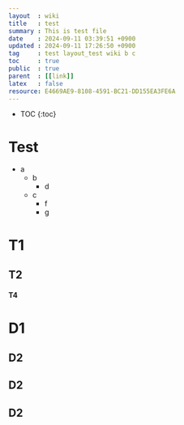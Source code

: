 ```yaml
---
layout  : wiki
title   : test
summary : This is test file
date    : 2024-09-11 03:39:51 +0900
updated : 2024-09-11 17:26:50 +0900
tag     : test layout_test wiki b c
toc     : true
public  : true
parent  : [[link]]
latex   : false
resource: E4669AE9-8108-4591-BC21-DD155EA3FE6A
---
```

* TOC
{:toc}

# Test

- a
    - b
        - d
    - c
        - f
        - g

# T1
## T2

#### T4

# D1
## D2
## D2
## D2
